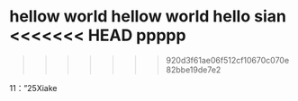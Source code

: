 hellow world
hellow world hello sian
<<<<<<< HEAD
ppppp
=======
>>>>>>> 920d3f61ae06f512cf10670c070e82bbe19de7e2



11：”25Xiake

